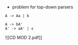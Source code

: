 - problem for top-down parsers

```A -> Aa | b```
```
A -> bA'
A' -> aA' | ϵ 
```

![[CD MOD 2.pdf]]